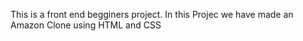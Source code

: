 This is a front end begginers project.
In this Projec we have made an Amazon Clone using HTML and CSS
